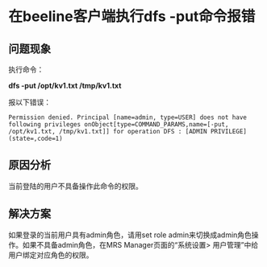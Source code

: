 # 在beeline客户端执行dfs  -put命令报错<a name="ZH-CN_TOPIC_0207461483"></a>

## 问题现象<a name="zh-cn_topic_0167275857_sac9215e0f0624a89b2c0f99ff94d9f59"></a>

执行命令：

**dfs -put /opt/kv1.txt /tmp/kv1.txt**

报以下错误：

```
Permission denied. Principal [name=admin, type=USER] does not have following privileges onObject[type=COMMAND_PARAMS,name=[-put, /opt/kv1.txt, /tmp/kv1.txt]] for operation DFS : [ADMIN PRIVILEGE] (state=,code=1)
```

## 原因分析<a name="zh-cn_topic_0167275857_section1645144113716"></a>

当前登陆的用户不具备操作此命令的权限。

## 解决方案<a name="zh-cn_topic_0167275857_sc78d3c2086d0445c87cf8b87ff6096dd"></a>

如果登录的当前用户具有admin角色，请用set role admin来切换成admin角色操作。如果不具备admin角色，在MRS Manager页面的“系统设置\> 用户管理”中给用户绑定对应角色的权限。

